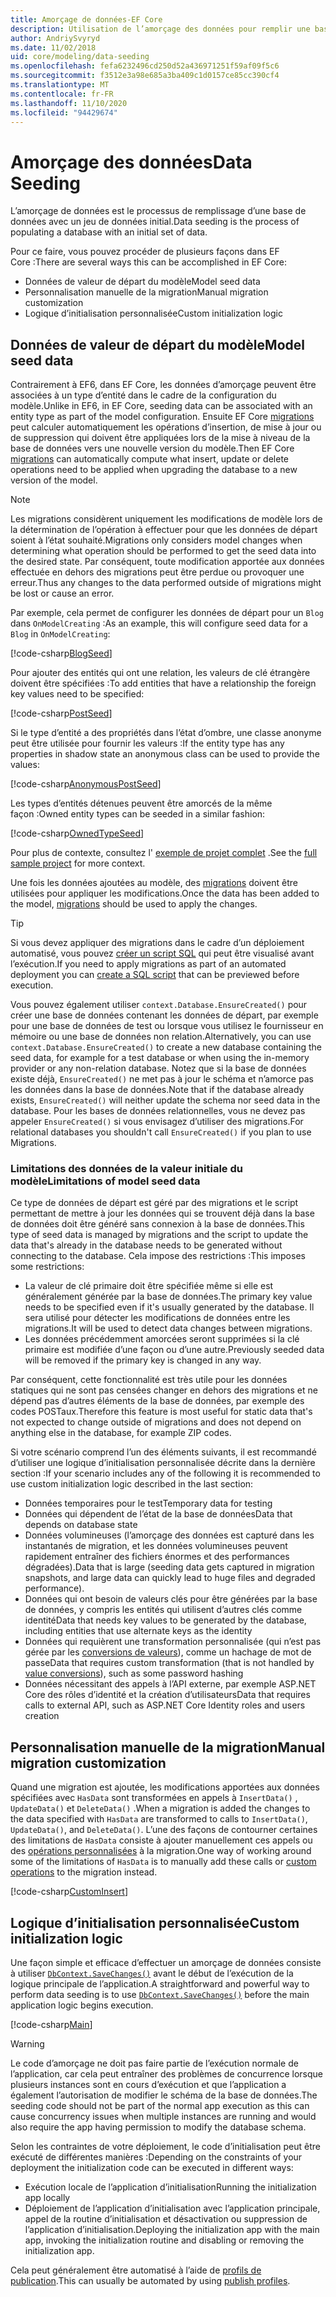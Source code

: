 ```yaml
---
title: Amorçage de données-EF Core
description: Utilisation de l’amorçage des données pour remplir une base de données avec un jeu de données initial à l’aide de Entity Framework Core
author: AndriySvyryd
ms.date: 11/02/2018
uid: core/modeling/data-seeding
ms.openlocfilehash: fefa6232496cd250d52a436971251f59af09f5c6
ms.sourcegitcommit: f3512e3a98e685a3ba409c1d0157ce85cc390cf4
ms.translationtype: MT
ms.contentlocale: fr-FR
ms.lasthandoff: 11/10/2020
ms.locfileid: "94429674"
---
```

# <a name="data-seeding"></a><span data-ttu-id="b10ab-103">Amorçage des données</span><span class="sxs-lookup"><span data-stu-id="b10ab-103">Data Seeding</span></span>

<span data-ttu-id="b10ab-104">L’amorçage de données est le processus de remplissage d’une base de données avec un jeu de données initial.</span><span class="sxs-lookup"><span data-stu-id="b10ab-104">Data seeding is the process of populating a database with an initial set of data.</span></span>

<span data-ttu-id="b10ab-105">Pour ce faire, vous pouvez procéder de plusieurs façons dans EF Core :</span><span class="sxs-lookup"><span data-stu-id="b10ab-105">There are several ways this can be accomplished in EF Core:</span></span>

* <span data-ttu-id="b10ab-106">Données de valeur de départ du modèle</span><span class="sxs-lookup"><span data-stu-id="b10ab-106">Model seed data</span></span>
* <span data-ttu-id="b10ab-107">Personnalisation manuelle de la migration</span><span class="sxs-lookup"><span data-stu-id="b10ab-107">Manual migration customization</span></span>
* <span data-ttu-id="b10ab-108">Logique d’initialisation personnalisée</span><span class="sxs-lookup"><span data-stu-id="b10ab-108">Custom initialization logic</span></span>

## <a name="model-seed-data"></a><span data-ttu-id="b10ab-109">Données de valeur de départ du modèle</span><span class="sxs-lookup"><span data-stu-id="b10ab-109">Model seed data</span></span>

<span data-ttu-id="b10ab-110">Contrairement à EF6, dans EF Core, les données d’amorçage peuvent être associées à un type d’entité dans le cadre de la configuration du modèle.</span><span class="sxs-lookup"><span data-stu-id="b10ab-110">Unlike in EF6, in EF Core, seeding data can be associated with an entity type as part of the model configuration.</span></span> <span data-ttu-id="b10ab-111">Ensuite EF Core [migrations](xref:core/managing-schemas/migrations/index) peut calculer automatiquement les opérations d’insertion, de mise à jour ou de suppression qui doivent être appliquées lors de la mise à niveau de la base de données vers une nouvelle version du modèle.</span><span class="sxs-lookup"><span data-stu-id="b10ab-111">Then EF Core [migrations](xref:core/managing-schemas/migrations/index) can automatically compute what insert, update or delete operations need to be applied when upgrading the database to a new version of the model.</span></span>

> [!NOTE]
> <span data-ttu-id="b10ab-112">Les migrations considèrent uniquement les modifications de modèle lors de la détermination de l’opération à effectuer pour que les données de départ soient à l’état souhaité.</span><span class="sxs-lookup"><span data-stu-id="b10ab-112">Migrations only considers model changes when determining what operation should be performed to get the seed data into the desired state.</span></span> <span data-ttu-id="b10ab-113">Par conséquent, toute modification apportée aux données effectuée en dehors des migrations peut être perdue ou provoquer une erreur.</span><span class="sxs-lookup"><span data-stu-id="b10ab-113">Thus any changes to the data performed outside of migrations might be lost or cause an error.</span></span>

<span data-ttu-id="b10ab-114">Par exemple, cela permet de configurer les données de départ pour un `Blog` dans `OnModelCreating` :</span><span class="sxs-lookup"><span data-stu-id="b10ab-114">As an example, this will configure seed data for a `Blog` in `OnModelCreating`:</span></span>

[!code-csharp[BlogSeed](../../../samples/core/Modeling/DataSeeding/DataSeedingContext.cs?name=BlogSeed)]

<span data-ttu-id="b10ab-115">Pour ajouter des entités qui ont une relation, les valeurs de clé étrangère doivent être spécifiées :</span><span class="sxs-lookup"><span data-stu-id="b10ab-115">To add entities that have a relationship the foreign key values need to be specified:</span></span>

[!code-csharp[PostSeed](../../../samples/core/Modeling/DataSeeding/DataSeedingContext.cs?name=PostSeed)]

<span data-ttu-id="b10ab-116">Si le type d’entité a des propriétés dans l’état d’ombre, une classe anonyme peut être utilisée pour fournir les valeurs :</span><span class="sxs-lookup"><span data-stu-id="b10ab-116">If the entity type has any properties in shadow state an anonymous class can be used to provide the values:</span></span>

[!code-csharp[AnonymousPostSeed](../../../samples/core/Modeling/DataSeeding/DataSeedingContext.cs?name=AnonymousPostSeed)]

<span data-ttu-id="b10ab-117">Les types d’entités détenues peuvent être amorcés de la même façon :</span><span class="sxs-lookup"><span data-stu-id="b10ab-117">Owned entity types can be seeded in a similar fashion:</span></span>

[!code-csharp[OwnedTypeSeed](../../../samples/core/Modeling/DataSeeding/DataSeedingContext.cs?name=OwnedTypeSeed)]

<span data-ttu-id="b10ab-118">Pour plus de contexte, consultez l' [exemple de projet complet](https://github.com/dotnet/EntityFramework.Docs/tree/master/samples/core/Modeling/DataSeeding) .</span><span class="sxs-lookup"><span data-stu-id="b10ab-118">See the [full sample project](https://github.com/dotnet/EntityFramework.Docs/tree/master/samples/core/Modeling/DataSeeding) for more context.</span></span>

<span data-ttu-id="b10ab-119">Une fois les données ajoutées au modèle, des [migrations](xref:core/managing-schemas/migrations/index) doivent être utilisées pour appliquer les modifications.</span><span class="sxs-lookup"><span data-stu-id="b10ab-119">Once the data has been added to the model, [migrations](xref:core/managing-schemas/migrations/index) should be used to apply the changes.</span></span>

> [!TIP]
> <span data-ttu-id="b10ab-120">Si vous devez appliquer des migrations dans le cadre d’un déploiement automatisé, vous pouvez [créer un script SQL](xref:core/managing-schemas/migrations/index#generate-sql-scripts) qui peut être visualisé avant l’exécution.</span><span class="sxs-lookup"><span data-stu-id="b10ab-120">If you need to apply migrations as part of an automated deployment you can [create a SQL script](xref:core/managing-schemas/migrations/index#generate-sql-scripts) that can be previewed before execution.</span></span>

<span data-ttu-id="b10ab-121">Vous pouvez également utiliser `context.Database.EnsureCreated()` pour créer une base de données contenant les données de départ, par exemple pour une base de données de test ou lorsque vous utilisez le fournisseur en mémoire ou une base de données non relation.</span><span class="sxs-lookup"><span data-stu-id="b10ab-121">Alternatively, you can use `context.Database.EnsureCreated()` to create a new database containing the seed data, for example for a test database or when using the in-memory provider or any non-relation database.</span></span> <span data-ttu-id="b10ab-122">Notez que si la base de données existe déjà, `EnsureCreated()` ne met pas à jour le schéma et n’amorce pas les données dans la base de données.</span><span class="sxs-lookup"><span data-stu-id="b10ab-122">Note that if the database already exists, `EnsureCreated()` will neither update the schema nor seed data in the database.</span></span> <span data-ttu-id="b10ab-123">Pour les bases de données relationnelles, vous ne devez pas appeler `EnsureCreated()` si vous envisagez d’utiliser des migrations.</span><span class="sxs-lookup"><span data-stu-id="b10ab-123">For relational databases you shouldn't call `EnsureCreated()` if you plan to use Migrations.</span></span>

### <a name="limitations-of-model-seed-data"></a><span data-ttu-id="b10ab-124">Limitations des données de la valeur initiale du modèle</span><span class="sxs-lookup"><span data-stu-id="b10ab-124">Limitations of model seed data</span></span>

<span data-ttu-id="b10ab-125">Ce type de données de départ est géré par des migrations et le script permettant de mettre à jour les données qui se trouvent déjà dans la base de données doit être généré sans connexion à la base de données.</span><span class="sxs-lookup"><span data-stu-id="b10ab-125">This type of seed data is managed by migrations and the script to update the data that's already in the database needs to be generated without connecting to the database.</span></span> <span data-ttu-id="b10ab-126">Cela impose des restrictions :</span><span class="sxs-lookup"><span data-stu-id="b10ab-126">This imposes some restrictions:</span></span>

* <span data-ttu-id="b10ab-127">La valeur de clé primaire doit être spécifiée même si elle est généralement générée par la base de données.</span><span class="sxs-lookup"><span data-stu-id="b10ab-127">The primary key value needs to be specified even if it's usually generated by the database.</span></span> <span data-ttu-id="b10ab-128">Il sera utilisé pour détecter les modifications de données entre les migrations.</span><span class="sxs-lookup"><span data-stu-id="b10ab-128">It will be used to detect data changes between migrations.</span></span>
* <span data-ttu-id="b10ab-129">Les données précédemment amorcées seront supprimées si la clé primaire est modifiée d’une façon ou d’une autre.</span><span class="sxs-lookup"><span data-stu-id="b10ab-129">Previously seeded data will be removed if the primary key is changed in any way.</span></span>

<span data-ttu-id="b10ab-130">Par conséquent, cette fonctionnalité est très utile pour les données statiques qui ne sont pas censées changer en dehors des migrations et ne dépend pas d’autres éléments de la base de données, par exemple des codes POSTaux.</span><span class="sxs-lookup"><span data-stu-id="b10ab-130">Therefore this feature is most useful for static data that's not expected to change outside of migrations and does not depend on anything else in the database, for example ZIP codes.</span></span>

<span data-ttu-id="b10ab-131">Si votre scénario comprend l’un des éléments suivants, il est recommandé d’utiliser une logique d’initialisation personnalisée décrite dans la dernière section :</span><span class="sxs-lookup"><span data-stu-id="b10ab-131">If your scenario includes any of the following it is recommended to use custom initialization logic described in the last section:</span></span>

* <span data-ttu-id="b10ab-132">Données temporaires pour le test</span><span class="sxs-lookup"><span data-stu-id="b10ab-132">Temporary data for testing</span></span>
* <span data-ttu-id="b10ab-133">Données qui dépendent de l’état de la base de données</span><span class="sxs-lookup"><span data-stu-id="b10ab-133">Data that depends on database state</span></span>
* <span data-ttu-id="b10ab-134">Données volumineuses (l’amorçage des données est capturé dans les instantanés de migration, et les données volumineuses peuvent rapidement entraîner des fichiers énormes et des performances dégradées).</span><span class="sxs-lookup"><span data-stu-id="b10ab-134">Data that is large (seeding data gets captured in migration snapshots, and large data can quickly lead to huge files and degraded performance).</span></span>
* <span data-ttu-id="b10ab-135">Données qui ont besoin de valeurs clés pour être générées par la base de données, y compris les entités qui utilisent d’autres clés comme identité</span><span class="sxs-lookup"><span data-stu-id="b10ab-135">Data that needs key values to be generated by the database, including entities that use alternate keys as the identity</span></span>
* <span data-ttu-id="b10ab-136">Données qui requièrent une transformation personnalisée (qui n’est pas gérée par les [conversions de valeurs](xref:core/modeling/value-conversions)), comme un hachage de mot de passe</span><span class="sxs-lookup"><span data-stu-id="b10ab-136">Data that requires custom transformation (that is not handled by [value conversions](xref:core/modeling/value-conversions)), such as some password hashing</span></span>
* <span data-ttu-id="b10ab-137">Données nécessitant des appels à l’API externe, par exemple ASP.NET Core des rôles d’identité et la création d’utilisateurs</span><span class="sxs-lookup"><span data-stu-id="b10ab-137">Data that requires calls to external API, such as ASP.NET Core Identity roles and users creation</span></span>

## <a name="manual-migration-customization"></a><span data-ttu-id="b10ab-138">Personnalisation manuelle de la migration</span><span class="sxs-lookup"><span data-stu-id="b10ab-138">Manual migration customization</span></span>

<span data-ttu-id="b10ab-139">Quand une migration est ajoutée, les modifications apportées aux données spécifiées avec `HasData` sont transformées en appels à `InsertData()` , `UpdateData()` et `DeleteData()` .</span><span class="sxs-lookup"><span data-stu-id="b10ab-139">When a migration is added the changes to the data specified with `HasData` are transformed to calls to `InsertData()`, `UpdateData()`, and `DeleteData()`.</span></span> <span data-ttu-id="b10ab-140">L’une des façons de contourner certaines des limitations de `HasData` consiste à ajouter manuellement ces appels ou des [opérations personnalisées](xref:core/managing-schemas/migrations/operations) à la migration.</span><span class="sxs-lookup"><span data-stu-id="b10ab-140">One way of working around some of the limitations of `HasData` is to manually add these calls or [custom operations](xref:core/managing-schemas/migrations/operations) to the migration instead.</span></span>

[!code-csharp[CustomInsert](../../../samples/core/Modeling/DataSeeding/Migrations/20181102235626_Initial.cs?name=CustomInsert)]

## <a name="custom-initialization-logic"></a><span data-ttu-id="b10ab-141">Logique d’initialisation personnalisée</span><span class="sxs-lookup"><span data-stu-id="b10ab-141">Custom initialization logic</span></span>

<span data-ttu-id="b10ab-142">Une façon simple et efficace d’effectuer un amorçage de données consiste à utiliser [`DbContext.SaveChanges()`](xref:core/saving/index) avant le début de l’exécution de la logique principale de l’application.</span><span class="sxs-lookup"><span data-stu-id="b10ab-142">A straightforward and powerful way to perform data seeding is to use [`DbContext.SaveChanges()`](xref:core/saving/index) before the main application logic begins execution.</span></span>

[!code-csharp[Main](../../../samples/core/Modeling/DataSeeding/Program.cs?name=CustomSeeding)]

> [!WARNING]
> <span data-ttu-id="b10ab-143">Le code d’amorçage ne doit pas faire partie de l’exécution normale de l’application, car cela peut entraîner des problèmes de concurrence lorsque plusieurs instances sont en cours d’exécution et que l’application a également l’autorisation de modifier le schéma de la base de données.</span><span class="sxs-lookup"><span data-stu-id="b10ab-143">The seeding code should not be part of the normal app execution as this can cause concurrency issues when multiple instances are running and would also require the app having permission to modify the database schema.</span></span>

<span data-ttu-id="b10ab-144">Selon les contraintes de votre déploiement, le code d’initialisation peut être exécuté de différentes manières :</span><span class="sxs-lookup"><span data-stu-id="b10ab-144">Depending on the constraints of your deployment the initialization code can be executed in different ways:</span></span>

* <span data-ttu-id="b10ab-145">Exécution locale de l’application d’initialisation</span><span class="sxs-lookup"><span data-stu-id="b10ab-145">Running the initialization app locally</span></span>
* <span data-ttu-id="b10ab-146">Déploiement de l’application d’initialisation avec l’application principale, appel de la routine d’initialisation et désactivation ou suppression de l’application d’initialisation.</span><span class="sxs-lookup"><span data-stu-id="b10ab-146">Deploying the initialization app with the main app, invoking the initialization routine and disabling or removing the initialization app.</span></span>

<span data-ttu-id="b10ab-147">Cela peut généralement être automatisé à l’aide de [profils de publication](/aspnet/core/host-and-deploy/visual-studio-publish-profiles).</span><span class="sxs-lookup"><span data-stu-id="b10ab-147">This can usually be automated by using [publish profiles](/aspnet/core/host-and-deploy/visual-studio-publish-profiles).</span></span>
